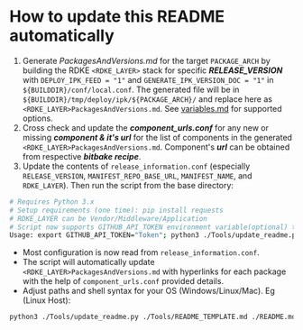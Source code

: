 # How to update this README automatically

1. Generate *PackagesAndVersions.md* for the target `PACKAGE_ARCH` by building the RDKE `<RDKE_LAYER>` stack for specific ***RELEASE_VERSION*** with `DEPLOY_IPK_FEED = "1"` and `GENERATE_IPK_VERSION_DOC = "1"` in `${BUILDDIR}/conf/local.conf`. The generated file will be in `${BUILDDIR}/tmp/deploy/ipk/${PACKAGE_ARCH}/` and replace here as `<RDKE_LAYER>PackagesAndVersions.md`. See [variables.md](https://github.com/rdkcentral/meta-stack-layering-support/blob/<STACKLAYERING_VERSION>/docs/variables.md) for supported options.
2. Cross check and update the ***component_urls.conf*** for any new or missing ***component & it's url*** for the list of components in the generated `<RDKE_LAYER>PackagesAndVersions.md`. Component's ***url*** can be obtained from respective ***bitbake recipe***.
3. Update the contents of `release_information.conf` (especially `RELEASE_VERSION`, `MANIFEST_REPO_BASE_URL`, `MANIFEST_NAME`, and `RDKE_LAYER`). Then run the script from the base directory:


```sh
# Requires Python 3.x
# Setup requirements (one time): pip install requests
# RDKE_LAYER can be Vendor/Middleware/Application
# Script now supports GITHUB_API_TOKEN environment variable(optional) to reduce the GitHub API rate limit failures.
Usage: export GITHUB_API_TOKEN="Token"; python3 ./Tools/update_readme.py ./Tools/README_TEMPLATE.md ./README.md "AUTHOR,email" "TestReportUrl" [FeatureListUrl]
```
 - Most configuration is now read from `release_information.conf`.
 - The script will automatically update `<RDKE_LAYER>PackagesAndVersions.md` with hyperlinks for each package with the help of `component_urls.conf` provided details.
 - Adjust paths and shell syntax for your OS (Windows/Linux/Mac).
Eg (Linux Host):
```sh
python3 ./Tools/update_readme.py ./Tools/README_TEMPLATE.md ./README.md "ReleaseTeam, email_id" "https://example.com/test-report" "https://example.com/features"
```
